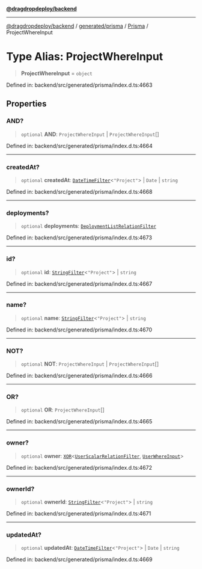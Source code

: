 [**@dragdropdeploy/backend**](../../../../../README.md)

***

[@dragdropdeploy/backend](../../../../../README.md) / [generated/prisma](../../../README.md) / [Prisma](../README.md) / ProjectWhereInput

# Type Alias: ProjectWhereInput

> **ProjectWhereInput** = `object`

Defined in: backend/src/generated/prisma/index.d.ts:4663

## Properties

### AND?

> `optional` **AND**: `ProjectWhereInput` \| `ProjectWhereInput`[]

Defined in: backend/src/generated/prisma/index.d.ts:4664

***

### createdAt?

> `optional` **createdAt**: [`DateTimeFilter`](DateTimeFilter.md)\<`"Project"`\> \| `Date` \| `string`

Defined in: backend/src/generated/prisma/index.d.ts:4668

***

### deployments?

> `optional` **deployments**: [`DeploymentListRelationFilter`](DeploymentListRelationFilter.md)

Defined in: backend/src/generated/prisma/index.d.ts:4673

***

### id?

> `optional` **id**: [`StringFilter`](StringFilter.md)\<`"Project"`\> \| `string`

Defined in: backend/src/generated/prisma/index.d.ts:4667

***

### name?

> `optional` **name**: [`StringFilter`](StringFilter.md)\<`"Project"`\> \| `string`

Defined in: backend/src/generated/prisma/index.d.ts:4670

***

### NOT?

> `optional` **NOT**: `ProjectWhereInput` \| `ProjectWhereInput`[]

Defined in: backend/src/generated/prisma/index.d.ts:4666

***

### OR?

> `optional` **OR**: `ProjectWhereInput`[]

Defined in: backend/src/generated/prisma/index.d.ts:4665

***

### owner?

> `optional` **owner**: [`XOR`](XOR.md)\<[`UserScalarRelationFilter`](UserScalarRelationFilter.md), [`UserWhereInput`](UserWhereInput.md)\>

Defined in: backend/src/generated/prisma/index.d.ts:4672

***

### ownerId?

> `optional` **ownerId**: [`StringFilter`](StringFilter.md)\<`"Project"`\> \| `string`

Defined in: backend/src/generated/prisma/index.d.ts:4671

***

### updatedAt?

> `optional` **updatedAt**: [`DateTimeFilter`](DateTimeFilter.md)\<`"Project"`\> \| `Date` \| `string`

Defined in: backend/src/generated/prisma/index.d.ts:4669
